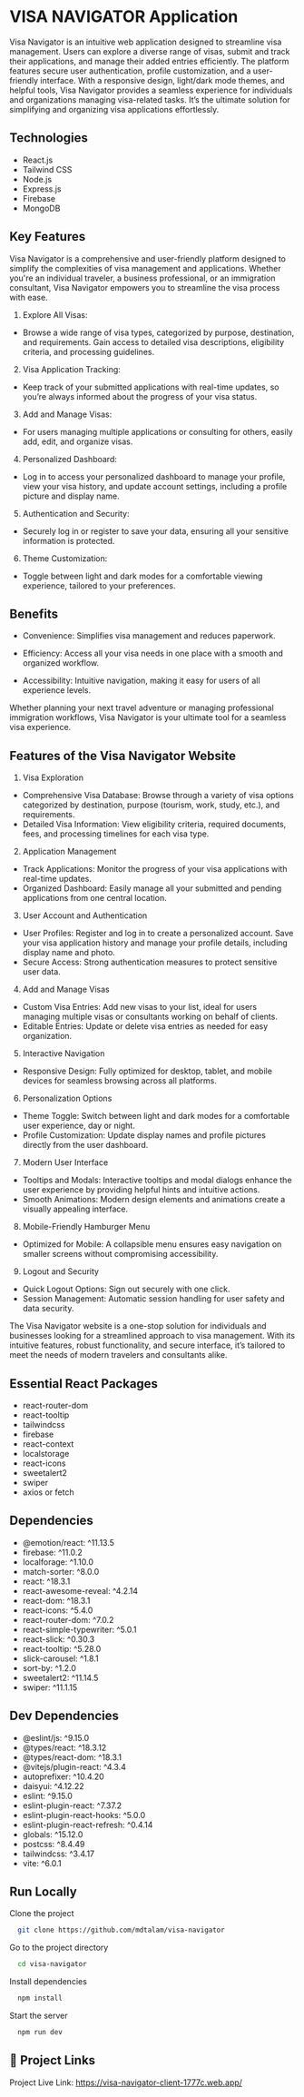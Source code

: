 
# VISA NAVIGATOR Application

Visa Navigator is an intuitive web application designed to streamline visa management. Users can explore a diverse range of visas, submit and track their applications, and manage their added entries efficiently. The platform features secure user authentication, profile customization, and a user-friendly interface. With a responsive design, light/dark mode themes, and helpful tools, Visa Navigator provides a seamless experience for individuals and organizations managing visa-related tasks. It’s the ultimate solution for simplifying and organizing visa applications effortlessly.

## Technologies

*  React.js
*  Tailwind CSS
*  Node.js
*  Express.js
*  Firebase
*  MongoDB

## Key Features

Visa Navigator is a comprehensive and user-friendly platform designed to simplify the complexities of visa management and applications. Whether you're an individual traveler, a business professional, or an immigration consultant, Visa Navigator empowers you to streamline the visa process with ease.

1. Explore All Visas:
* Browse a wide range of visa types, categorized by purpose, destination, and requirements. Gain access to detailed visa descriptions, eligibility criteria, and processing guidelines.


2. Visa Application Tracking:
* Keep track of your submitted applications with real-time updates, so you’re always informed about the progress of your visa status.


3. Add and Manage Visas:
* For users managing multiple applications or consulting for others, easily add, edit, and organize visas.

4. Personalized Dashboard:
* Log in to access your personalized dashboard to manage your profile, view your visa history, and update account settings, including a profile picture and display name.

5. Authentication and Security:
* Securely log in or register to save your data, ensuring all your sensitive information is protected.

6. Theme Customization:
* Toggle between light and dark modes for a comfortable viewing experience, tailored to your preferences.


## Benefits

* Convenience: Simplifies visa management and reduces paperwork.

* Efficiency: Access all your visa needs in one place with a smooth and organized workflow.

* Accessibility: Intuitive navigation, making it easy for users of all experience levels.

Whether planning your next travel adventure or managing professional immigration workflows, Visa Navigator is your ultimate tool for a seamless visa experience.
## Features of the Visa Navigator Website

1. Visa Exploration
* Comprehensive Visa Database: Browse through a variety of visa options categorized by destination, purpose (tourism, work, study, etc.), and requirements.
* Detailed Visa Information: View eligibility criteria, required documents, fees, and processing timelines for each visa type.

2.  Application Management
* Track Applications: Monitor the progress of your visa applications with real-time updates.
* Organized Dashboard: Easily manage all your submitted and pending applications from one central location.

3. User Account and Authentication
* User Profiles: Register and log in to create a personalized account. Save your visa application history and manage your profile details, including display name and photo.
* Secure Access: Strong authentication measures to protect sensitive user data.

4. Add and Manage Visas
* Custom Visa Entries: Add new visas to your list, ideal for users managing multiple visas or consultants working on behalf of clients.
* Editable Entries: Update or delete visa entries as needed for easy organization.

5. Interactive Navigation
* Responsive Design: Fully optimized for desktop, tablet, and mobile devices for seamless browsing across all platforms.


6. Personalization Options
* Theme Toggle: Switch between light and dark modes for a comfortable user experience, day or night.
* Profile Customization: Update display names and profile pictures directly from the user dashboard.

7. Modern User Interface
* Tooltips and Modals: Interactive tooltips and modal dialogs enhance the user experience by providing helpful hints and intuitive actions.
* Smooth Animations: Modern design elements and animations create a visually appealing interface.

8. Mobile-Friendly Hamburger Menu
* Optimized for Mobile: A collapsible menu ensures easy navigation on smaller screens without compromising accessibility.

9.  Logout and Security
* Quick Logout Options: Sign out securely with one click.
* Session Management: Automatic session handling for user safety and data security.

The Visa Navigator website is a one-stop solution for individuals and businesses looking for a streamlined approach to visa management. With its intuitive features, robust functionality, and secure interface, it’s tailored to meet the needs of modern travelers and consultants alike.

  
## Essential React Packages

* react-router-dom
* react-tooltip
* tailwindcss
* firebase
* react-context
* localstorage
* react-icons
* sweetalert2
* swiper
* axios or fetch

## Dependencies

* @emotion/react: ^11.13.5
* firebase: ^11.0.2
* localforage: ^1.10.0
* match-sorter: ^8.0.0
* react: ^18.3.1
* react-awesome-reveal: ^4.2.14
* react-dom: ^18.3.1
* react-icons: ^5.4.0
* react-router-dom: ^7.0.2
* react-simple-typewriter: ^5.0.1
* react-slick: ^0.30.3
* react-tooltip: ^5.28.0
* slick-carousel: ^1.8.1
* sort-by: ^1.2.0
* sweetalert2: ^11.14.5
* swiper: ^11.1.15

## Dev Dependencies

* @eslint/js: ^9.15.0
* @types/react: ^18.3.12
* @types/react-dom: ^18.3.1
* @vitejs/plugin-react: ^4.3.4
* autoprefixer: ^10.4.20
* daisyui: ^4.12.22
* eslint: ^9.15.0
* eslint-plugin-react: ^7.37.2
* eslint-plugin-react-hooks: ^5.0.0
* eslint-plugin-react-refresh: ^0.4.14
* globals: ^15.12.0
* postcss: ^8.4.49
* tailwindcss: ^3.4.17
* vite: ^6.0.1

## Run Locally

Clone the project

```bash
  git clone https://github.com/mdtalam/visa-navigator
```

Go to the project directory

```bash
  cd visa-navigator
```

Install dependencies

```bash
  npm install
```

Start the server

```bash
  npm run dev
```


## 🔗 Project Links
Project Live Link: https://visa-navigator-client-1777c.web.app/


